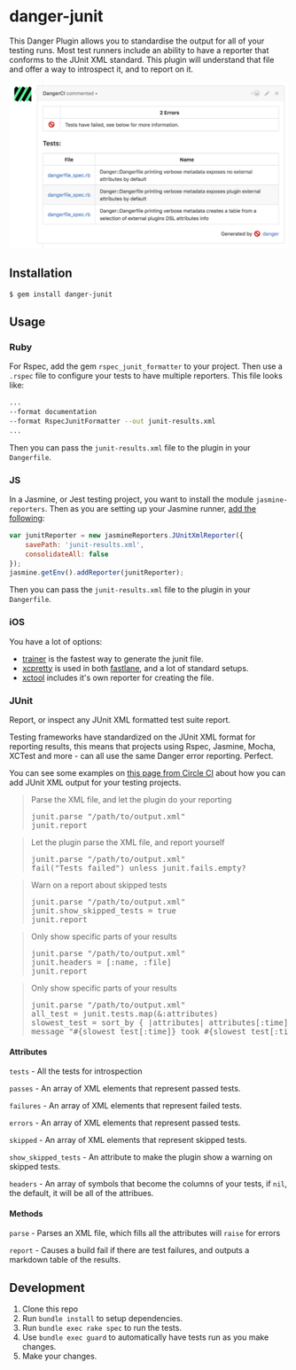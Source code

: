 # danger-junit

This Danger Plugin allows you to standardise the output for all of your testing runs. Most test runners include an ability to have a reporter that conforms to the JUnit XML standard. This plugin will understand that file and offer a way to introspect it, and to report on it.

![](img/example.png)

## Installation

    $ gem install danger-junit

## Usage

### Ruby

For Rspec, add the gem `rspec_junit_formatter` to your project. Then use a `.rspec` file to configure your tests to have multiple reporters. This file looks like:

``` sh
...
--format documentation
--format RspecJunitFormatter --out junit-results.xml
...
```

Then you can pass the `junit-results.xml` file to the plugin in your `Dangerfile`.

### JS

In a Jasmine, or Jest testing project, you want to install the module `jasmine-reporters`. Then as you are setting up your Jasmine runner, [add the following](https://github.com/larrymyers/jasmine-reporters#basic-usage):

```javascript
var junitReporter = new jasmineReporters.JUnitXmlReporter({
    savePath: 'junit-results.xml',
    consolidateAll: false
});
jasmine.getEnv().addReporter(junitReporter);
```

Then you can pass the `junit-results.xml` file to the plugin in your `Dangerfile`.

### iOS

You have a lot of options:

* [trainer](https://github.com/krausefx/trainer) is the fastest way to generate the junit file.
* [xcpretty](https://github.com/supermarin/xcpretty#reporters)  is used in both [fastlane](https://fastlane.tools), and a lot of standard setups.
* [xctool](https://github.com/facebook/xctool#included-reporters) includes it's own reporter for creating the file. 

### JUnit

Report, or inspect any JUnit XML formatted test suite report.

Testing frameworks have standardized on the JUnit XML format for
reporting results, this means that projects using Rspec, Jasmine, Mocha,
XCTest and more - can all use the same Danger error reporting. Perfect.

You can see some examples on [this page from Circle CI](https://circleci.com/docs/test-metadata/)
about how you can add JUnit XML output for your testing projects.

<blockquote>Parse the XML file, and let the plugin do your reporting
  <pre>
junit.parse "/path/to/output.xml"
junit.report</pre>
</blockquote>

<blockquote>Let the plugin parse the XML file, and report yourself
  <pre>
junit.parse "/path/to/output.xml"
fail("Tests failed") unless junit.fails.empty?</pre>
</blockquote>

<blockquote>Warn on a report about skipped tests
  <pre>
junit.parse "/path/to/output.xml"
junit.show_skipped_tests = true
junit.report</pre>
</blockquote>

<blockquote>Only show specific parts of your results
  <pre>
junit.parse "/path/to/output.xml"
junit.headers = [:name, :file]
junit.report</pre>
</blockquote>

<blockquote>Only show specific parts of your results
  <pre>
junit.parse "/path/to/output.xml"
all_test = junit.tests.map(&:attributes)
slowest_test = sort_by { |attributes| attributes[:time].to_f }.last
message "#{slowest_test[:time]} took #{slowest_test[:time]} seconds"</pre>
</blockquote>



#### Attributes

`tests` - All the tests for introspection

`passes` - An array of XML elements that represent passed tests.

`failures` - An array of XML elements that represent failed tests.

`errors` - An array of XML elements that represent passed tests.

`skipped` - An array of XML elements that represent skipped tests.

`show_skipped_tests` - An attribute to make the plugin show a warning on skipped tests.

`headers` - An array of symbols that become the columns of your tests,
if `nil`, the default, it will be all of the attribues.



#### Methods

`parse` - Parses an XML file, which fills all the attributes
will `raise` for errors

`report` - Causes a build fail if there are test failures,
and outputs a markdown table of the results.


## Development

1. Clone this repo
2. Run `bundle install` to setup dependencies.
3. Run `bundle exec rake spec` to run the tests.
4. Use `bundle exec guard` to automatically have tests run as you make changes.
5. Make your changes.
